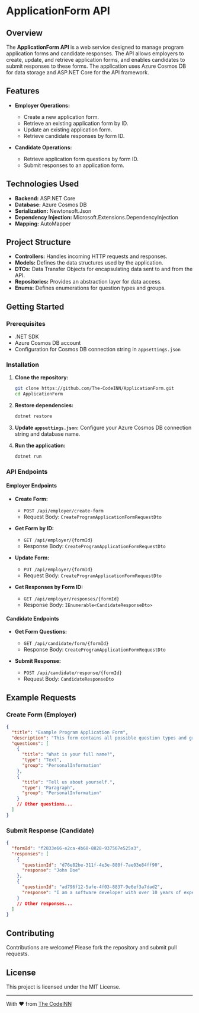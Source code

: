 ﻿# ApplicationForm API

## Overview

The **ApplicationForm API** is a web service designed to manage program application forms and candidate responses. The API allows employers to create, update, and retrieve application forms, and enables candidates to submit responses to these forms. The application uses Azure Cosmos DB for data storage and ASP.NET Core for the API framework.

## Features

- **Employer Operations:**
  - Create a new application form.
  - Retrieve an existing application form by ID.
  - Update an existing application form.
  - Retrieve candidate responses by form ID.

- **Candidate Operations:**
  - Retrieve application form questions by form ID.
  - Submit responses to an application form.

## Technologies Used

- **Backend:** ASP.NET Core
- **Database:** Azure Cosmos DB
- **Serialization:** Newtonsoft.Json
- **Dependency Injection:** Microsoft.Extensions.DependencyInjection
- **Mapping:** AutoMapper

## Project Structure

- **Controllers:** Handles incoming HTTP requests and responses.
- **Models:** Defines the data structures used by the application.
- **DTOs:** Data Transfer Objects for encapsulating data sent to and from the API.
- **Repositories:** Provides an abstraction layer for data access.
- **Enums:** Defines enumerations for question types and groups.

## Getting Started

### Prerequisites

- .NET SDK
- Azure Cosmos DB account
- Configuration for Cosmos DB connection string in `appsettings.json`

### Installation

1. **Clone the repository:**
   ```sh
   git clone https://github.com/The-CodeINN/ApplicationForm.git
   cd ApplicationForm
   ```

2. **Restore dependencies:**
   ```sh
   dotnet restore
   ```

3. **Update `appsettings.json`:**
   Configure your Azure Cosmos DB connection string and database name.

4. **Run the application:**
   ```sh
   dotnet run
   ```

### API Endpoints

#### Employer Endpoints

- **Create Form:**
  - `POST /api/employer/create-form`
  - Request Body: `CreateProgramApplicationFormRequestDto`

- **Get Form by ID:**
  - `GET /api/employer/{formId}`
  - Response Body: `CreateProgramApplicationFormRequestDto`

- **Update Form:**
  - `PUT /api/employer/{formId}`
  - Request Body: `CreateProgramApplicationFormRequestDto`

- **Get Responses by Form ID:**
  - `GET /api/employer/responses/{formId}`
  - Response Body: `IEnumerable<CandidateResponseDto>`

#### Candidate Endpoints

- **Get Form Questions:**
  - `GET /api/candidate/form/{formId}`
  - Response Body: `CreateProgramApplicationFormRequestDto`

- **Submit Response:**
  - `POST /api/candidate/response/{formId}`
  - Request Body: `CandidateResponseDto`

## Example Requests

### Create Form (Employer)

```json
{
  "title": "Example Program Application Form",
  "description": "This form contains all possible question types and groups.",
  "questions": [
    {
      "title": "What is your full name?",
      "type": "Text",
      "group": "PersonalInformation"
    },
    {
      "title": "Tell us about yourself.",
      "type": "Paragraph",
      "group": "PersonalInformation"
    }
    // Other questions...
  ]
}
```

### Submit Response (Candidate)

```json
{
  "formId": "f2833e66-e2ca-4b68-8828-937567e525a3",
  "responses": [
    {
      "questionId": "d76e82be-311f-4e3e-880f-7ae03e84ff90",
      "response": "John Doe"
    },
    {
      "questionId": "ad796f12-5afe-4f03-8837-9e6ef3a7dad2",
      "response": "I am a software developer with over 10 years of experience in various programming languages and technologies."
    }
    // Other responses...
  ]
}
```

## Contributing

Contributions are welcome! Please fork the repository and submit pull requests.

## License

This project is licensed under the MIT License.

---

With ❤️ from [The CodeINN](https://github.com/The-CodeINN/)